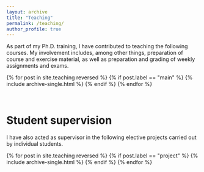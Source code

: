 ```yaml
---
layout: archive
title: "Teaching"
permalink: /teaching/
author_profile: true
---
```


As part of my Ph.D. training, I have contributed to teaching the following courses. My involvement includes, among other things, preparation of course and exercise material, as well as preparation and grading of weekly assignments and exams.

{% for post in site.teaching reversed %}
  {% if post.label == "main" %}
    {% include archive-single.html %}
  {% endif %}
{% endfor %}

&nbsp;

Student supervision
=====

I have also acted as supervisor in the following elective projects carried out by individual students.

{% for post in site.teaching reversed %}
  {% if post.label == "project" %}
    {% include archive-single.html %}
  {% endif %}
{% endfor %}

